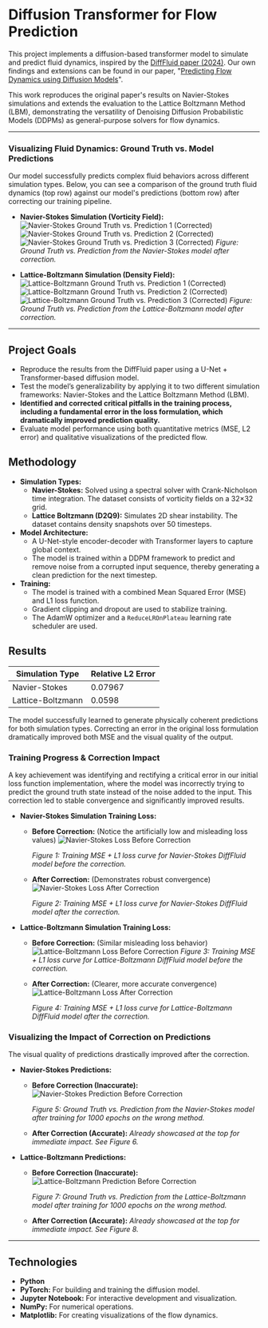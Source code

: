# Diffusion Transformer for Flow Prediction

This project implements a diffusion-based transformer model to simulate and predict fluid dynamics, inspired by the [DiffFluid paper (2024)](https://arxiv.org/abs/2409.13665). Our own findings and extensions can be found in our paper, "[Predicting Flow Dynamics using Diffusion Models](https://arxiv.org/abs/2507.08106)".

This work reproduces the original paper's results on Navier-Stokes simulations and extends the evaluation to the Lattice Boltzmann Method (LBM), demonstrating the versatility of Denoising Diffusion Probabilistic Models (DDPMs) as general-purpose solvers for flow dynamics.

---

### **Visualizing Fluid Dynamics: Ground Truth vs. Model Predictions**

Our model successfully predicts complex fluid behaviors across different simulation types. Below, you can see a comparison of the ground truth fluid dynamics (top row) against our model's predictions (bottom row) after correcting our training pipeline.

*   **Navier-Stokes Simulation (Vorticity Field):**
    ![Navier-Stokes Ground Truth vs. Prediction 1 (Corrected)](figures/truth_prediction_lattice_boltzmann_corrected1.png)
    ![Navier-Stokes Ground Truth vs. Prediction 2 (Corrected)](figures/truth_prediction_lattice_boltzmann_corrected2.png)
    ![Navier-Stokes Ground Truth vs. Prediction 3 (Corrected)](figures/truth_prediction_lattice_boltzmann_corrected3.png)
    *Figure: Ground Truth vs. Prediction from the Navier-Stokes model after correction.*

*   **Lattice-Boltzmann Simulation (Density Field):**
    ![Lattice-Boltzmann Ground Truth vs. Prediction 1 (Corrected)](figures/truth_prediction_navier_stokes_corrected1.png)
    ![Lattice-Boltzmann Ground Truth vs. Prediction 2 (Corrected)](figures/truth_prediction_navier_stokes_corrected2.png)
    ![Lattice-Boltzmann Ground Truth vs. Prediction 3 (Corrected)](figures/truth_prediction_navier_stokes_corrected3.png)
    *Figure: Ground Truth vs. Prediction from the Lattice-Boltzmann model after correction.*

---

## Project Goals

*   Reproduce the results from the DiffFluid paper using a U-Net + Transformer-based diffusion model.
*   Test the model’s generalizability by applying it to two different simulation frameworks: Navier-Stokes and the Lattice Boltzmann Method (LBM).
*   **Identified and corrected critical pitfalls in the training process, including a fundamental error in the loss formulation, which dramatically improved prediction quality.**
*   Evaluate model performance using both quantitative metrics (MSE, L2 error) and qualitative visualizations of the predicted flow.

## Methodology

*   **Simulation Types:**
    *   **Navier-Stokes:** Solved using a spectral solver with Crank-Nicholson time integration. The dataset consists of vorticity fields on a 32×32 grid.
    *   **Lattice Boltzmann (D2Q9):** Simulates 2D shear instability. The dataset contains density snapshots over 50 timesteps.
*   **Model Architecture:**
    *   A U-Net-style encoder-decoder with Transformer layers to capture global context.
    *   The model is trained within a DDPM framework to predict and remove noise from a corrupted input sequence, thereby generating a clean prediction for the next timestep.
*   **Training:**
    *   The model is trained with a combined Mean Squared Error (MSE) and L1 loss function.
    *   Gradient clipping and dropout are used to stabilize training.
    *   The AdamW optimizer and a `ReduceLROnPlateau` learning rate scheduler are used.

## Results

| Simulation Type     | Relative L2 Error |
|---------------------|------------------|
| Navier-Stokes       | 0.07967          |
| Lattice-Boltzmann   | 0.0598           |

The model successfully learned to generate physically coherent predictions for both simulation types. Correcting an error in the original loss formulation dramatically improved both MSE and the visual quality of the output.

### Training Progress & Correction Impact

A key achievement was identifying and rectifying a critical error in our initial loss function implementation, where the model was incorrectly trying to predict the ground truth state instead of the noise added to the input. This correction led to stable convergence and significantly improved results.

*   **Navier-Stokes Simulation Training Loss:**
    *   **Before Correction:** (Notice the artificially low and misleading loss values)
        ![Navier-Stokes Loss Before Correction](figures/model_navier_stokes_loss.png)

        *Figure 1: Training MSE + L1 loss curve for Navier-Stokes DiffFluid model before the correction.*
    *   **After Correction:** (Demonstrates robust convergence)
        ![Navier-Stokes Loss After Correction](figures/model_navier_stokes_loss_corrected.png)

        *Figure 2: Training MSE + L1 loss curve for Navier-Stokes DiffFluid model after the correction.*

*   **Lattice-Boltzmann Simulation Training Loss:**
    *   **Before Correction:** (Similar misleading loss behavior)
        ![Lattice-Boltzmann Loss Before Correction](figures/model_lattice_boltzmann_loss.png)
        *Figure 3: Training MSE + L1 loss curve for Lattice-Boltzmann DiffFluid model before the correction.*

    *   **After Correction:** (Clearer, more accurate convergence)
        ![Lattice-Boltzmann Loss After Correction](figures/model_lattice_boltzmann_loss_corrected.png)

        *Figure 4: Training MSE + L1 loss curve for Lattice-Boltzmann DiffFluid model after the correction.*

### Visualizing the Impact of Correction on Predictions

The visual quality of predictions drastically improved after the correction.

*   **Navier-Stokes Predictions:**
    *   **Before Correction (Inaccurate):**
        ![Navier-Stokes Prediction Before Correction](figures/truth_prediction_navier_stokes.png)

        *Figure 5: Ground Truth vs. Prediction from the Navier-Stokes model after training for 1000 epochs on the wrong method.*
    *   **After Correction (Accurate):**
        *Already showcased at the top for immediate impact. See Figure 6.*

*   **Lattice-Boltzmann Predictions:**
    *   **Before Correction (Inaccurate):**
        ![Lattice-Boltzmann Prediction Before Correction](figures/truth_prediction_lattice_boltzmann.png)
        
        *Figure 7: Ground Truth vs. Prediction from the Lattice-Boltzmann model after training for 1000 epochs on the wrong method.*
    *   **After Correction (Accurate):**
        *Already showcased at the top for immediate impact. See Figure 8.*

---

## Technologies

*   **Python**
*   **PyTorch:** For building and training the diffusion model.
*   **Jupyter Notebook:** For interactive development and visualization.
*   **NumPy:** For numerical operations.
*   **Matplotlib:** For creating visualizations of the flow dynamics.